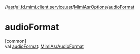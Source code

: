 //[asr](../../../index.md)/[ai.fd.mimi.client.service.asr](../index.md)/[MimiAsrOptions](index.md)/[audioFormat](audio-format.md)

# audioFormat

[common]\
val [audioFormat](audio-format.md): [MimiAsrAudioFormat](../../../../asr-core/asr-core/ai.fd.mimi.client.service.asr.core/-mimi-asr-audio-format/index.md)

